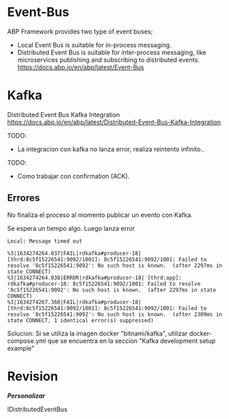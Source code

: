 # Event-Bus

ABP Framework provides two type of event buses;

- Local Event Bus is suitable for in-process messaging.
- Distributed Event Bus is suitable for inter-process messaging, like microservices publishing and subscribing to distributed events.
https://docs.abp.io/en/abp/latest/Event-Bus



# Kafka 

Distributed Event Bus Kafka Integration
https://docs.abp.io/en/abp/latest/Distributed-Event-Bus-Kafka-Integration


TODO:
- La integracion con kafka no lanza error, realiza reintento infinito.. 


TODO:
- Como trabajar con  confirmation (ACK).  



Errores
------------------------

No finaliza el proceso al momento publicar un evento con Kafka.

Se espera un tiempo algo. 
Luego lanza error 
```
Local: Message timed out
```

```
%3|1634274264.037|FAIL|rdkafka#producer-18| [thrd:8c5f15226541:9092/1001]: 8c5f15226541:9092/1001: Failed to resolve '8c5f15226541:9092': No such host is known.  (after 2297ms in state CONNECT)
%3|1634274264.038|ERROR|rdkafka#producer-18| [thrd:app]: rdkafka#producer-18: 8c5f15226541:9092/1001: Failed to resolve '8c5f15226541:9092': No such host is known.  (after 2297ms in state CONNECT)
%3|1634274267.360|FAIL|rdkafka#producer-18| [thrd:8c5f15226541:9092/1001]: 8c5f15226541:9092/1001: Failed to resolve '8c5f15226541:9092': No such host is known.  (after 2309ms in state CONNECT, 1 identical error(s) suppressed)
```

Solucion:
Si se utiliza la imagen docker "bitnami/kafka", utilizar docker-compose.yml que se encuentra en la seccion  "Kafka development setup example"



# Revision

***Personalizar***

IDistributedEventBus 